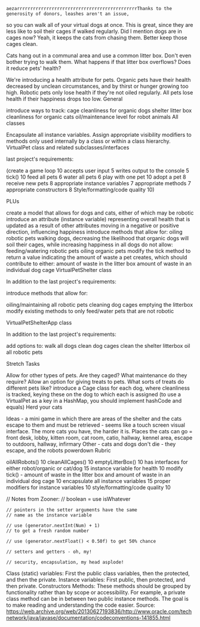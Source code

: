 	aezarrrrrrrrrrrrrrrrrrrrrrrrrrrrrrrrrrrrrrrrrrrrrThanks to the generosity of donors, leashes aren't an issue, 
so you can walk all of your virtual dogs at once. This is great, 
since they are less like to soil their cages if walked regularly. 
Did I mention dogs are in cages now? 
Yeah, it keeps the cats from chasing them. Better keep those cages clean.

Cats hang out in a communal area and use a common litter box.
 Don't even bother trying to walk them. What happens if that litter box overflows? Does it reduce pets' health?

We're introducing a health attribute for pets.
 Organic pets have their health decreased by unclean circumstances, and by thirst or hunger growing too high. 
 Robotic pets only lose health if they're not oiled regularly. 
 All pets lose health if their happiness drops too low.
General

introduce ways to track:
 cage cleanliness for organic dogs
 shelter litter box cleanliness for organic cats
 oil/maintenance level for robot animals
All classes

 Encapsulate all instance variables.
 Assign appropriate visibility modifiers to methods only used internally by a class or within a class hierarchy.
VirtualPet class and related subclasses/interfaces


last project's requirements:

(create a game loop	10
accepts user input	5
writes output to the console	5
tick()	10
feed all pets	6
water all pets	6
play with one pet	10
adopt a pet	8
receive new pets	8
appropriate instance variables	7
appropriate methods	7
appropriate constructors	8
Style/formatting/code quality	10)

PLUs

 create a model that allows for dogs and cats, either of which may be robotic
 introduce an attribute (instance variable) representing overall health that is updated as a result of other attributes moving in a negative or positive direction, influencing happiness
introduce methods that allow for:
 oiling robotic pets
 walking dogs, decreasing the likelihood that organic dogs will soil their cages, while increasing happiness in all dogs
do not allow:
 feeding/watering robotic pets
 oiling organic pets
 modify the tick method to return a value indicating the amount of waste a pet creates, which should contribute to either:
 amount of waste in the litter box
 amount of waste in an individual dog cage
VirtualPetShelter class

In addition to the last project's requirements:

introduce methods that allow for:

 oiling/maintaining all robotic pets
 cleaning dog cages
 emptying the litterbox
 modify existing methods to only feed/water pets that are not robotic

VirtualPetShelterApp class

In addition to the last project's requirements:

add options to:
 walk all dogs
 clean dog cages
 clean the shelter litterbox
 oil all robotic pets
 
 
 Stretch Tasks

Allow for other types of pets. Are they caged? What maintenance do they require?
Allow an option for giving treats to pets. What sorts of treats do different pets like?
introduce a Cage class for each dog, where cleanliness is tracked, keying these on the dog to which each is assigned (to use a VirtualPet as a key in a HashMap, you should implement hashCode and equals)
Herd your cats

Ideas - a mini game in which there are areas of the shelter and the cats escape to them and must be retrieved - seems like a 
touch screen visual interface.  The more cats you have, the harder it is.
Places the cats can go = front desk, lobby, kitten room, cat room, catio, hallway, kennel area, escape to outdoors, hallway, infirmary
Other - cats and dogs don't die - they escape, and the robots powerdown
Rubric

oilAllRobots()	10
cleanAllCages()	10
emptyLitterBox()	10
has interfaces for either robot/organic or cat/dog	15
instance variable for health	10
modify tick() - amount of waste in the litter box and amount of waste in an individual dog cage	10
encapsulate all instance variables	15
proper modifiers for instance variables	10
style/formatting/code quality	10

// Notes from Zooner:
	// boolean = use isWhatever

	// pointers in the setter arguments have the same
	// name as the instance variable

	// use (generator.nextInt(Num) + 1)
	// to get a fresh random number

	// use (generator.nextFloat() < 0.50f) to get 50% chance

	// setters and getters - oh, my!

	// security, encapsulation, my head asplode!

Class (static) variables: First the public class variables, then the protected, and then the private.
Instance variables: First public, then protected, and then private.
Constructors
Methods: These methods should be grouped by functionality rather than by scope or accessibility. For example, a private class method can be in between two public instance methods. The goal is to make reading and understanding the code easier.
Source: https://web.archive.org/web/20130627193836/http://www.oracle.com/technetwork/java/javase/documentation/codeconventions-141855.html